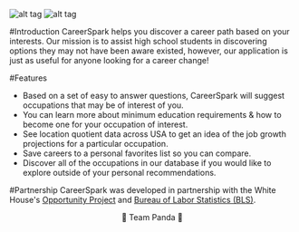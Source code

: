 ![alt tag](https://cloud.githubusercontent.com/assets/17285859/17949171/280d7fd6-6a22-11e6-8ca2-caa22f5b91a0.png)        ![alt tag](https://cloud.githubusercontent.com/assets/17285859/17949069/bcda5efa-6a21-11e6-98ea-ea218101f7e4.png)


#Introduction
CareerSpark helps you discover a career path based on your interests. Our mission is to assist high school students in discovering options they may not have been aware existed, however, our application is just as useful for anyone looking for a career change!

#Features

* Based on a set of easy to answer questions, CareerSpark will suggest occupations that may be of interest of you.
* You can learn more about minimum education requirements & how to become one for your occupation of interest.
* See location quotient data across USA to get an idea of the job growth projections for a particular occupation.
* Save careers to a personal favorites list so you can compare.
* Discover all of the occupations in our database if you would like to explore outside of your personal recommendations.

#Partnership
CareerSpark was developed in partnership with the White House's [Opportunity Project](http://opportunity.census.gov/) and [Bureau of Labor Statistics (BLS)](http://www.bls.gov/home.htm).

<p align="center"> 🐼 Team Panda 🐼</p>
